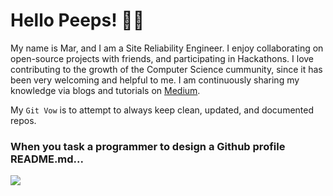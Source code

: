 # Hello Peeps! 👋🐣

My name is Mar, and I am a Site Reliability Engineer. I enjoy collaborating on open-source projects with friends, and participating in Hackathons. I love contributing to the growth of the Computer Science cummunity, since it has been very welcoming and helpful to me. I am continuously sharing my knowledge via blogs and tutorials on [Medium](https://medium.com/@marouen.helali).

My `Git Vow` is to attempt to always keep clean, updated, and documented repos.

### When you task a programmer to design a Github profile README.md...
<img src="https://media0.giphy.com/media/xT5LMS7ppEstSXhOaA/source.gif">
